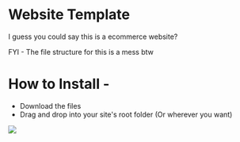 # Website Template
 I guess you could say this is a ecommerce website?

 FYI - The file structure for this is a mess btw


# How to Install -

- Download the files
- Drag and drop into your site's root folder (Or wherever you want)


<img src='https://i.ibb.co/12TDPF1/uxnkz-1.png'></img>
